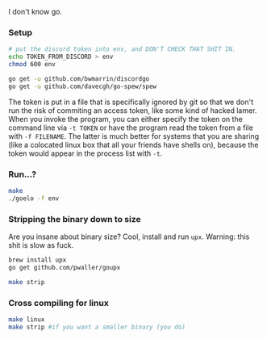 I don't know go.

### Setup
```bash
# put the discord token into env, and DON'T CHECK THAT SHIT IN.
echo TOKEN_FROM_DISCORD > env
chmod 600 env

go get -u github.com/bwmarrin/discordgo
go get -u github.com/davecgh/go-spew/spew
```

The token is put in a file that is specifically ignored by git so that we don't run the risk of commiting an access token, like some kind of hacked lamer. When you invoke the program, you can either specify the token on the command line via `-t TOKEN` or have the program read the token from a file with `-f FILENAME`. The latter is much better for systems that you are sharing (like a colocated linux box that all your friends have shells on), because the token would appear in the process list with `-t`.

### Run...?
```bash
make
./goelo -f env
```

### Stripping the binary down to size
Are you insane about binary size? Cool, install and run `upx`. Warning: this shit is slow as fuck.

```bash
brew install upx
go get github.com/pwaller/goupx

make strip
```

### Cross compiling for linux
```bash
make linux
make strip #if you want a smaller binary (you do)
```
